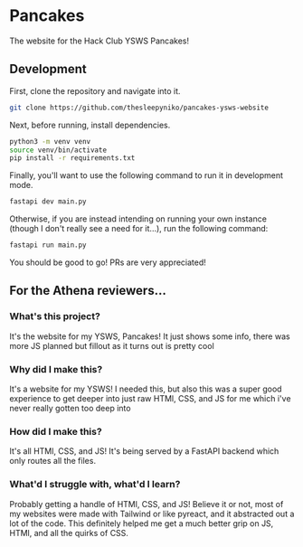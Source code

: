 # Pancakes

The website for the Hack Club YSWS Pancakes!

## Development

First, clone the repository and navigate into it.

```bash
git clone https://github.com/thesleepyniko/pancakes-ysws-website
```
Next, before running, install dependencies.

```bash
python3 -m venv venv
source venv/bin/activate
pip install -r requirements.txt
```

Finally, you'll want to use the following command to run it in development mode.

```bash
fastapi dev main.py
```

Otherwise, if you are instead intending on running your own instance (though I don't really see a need for it...), run the following command:

```bash
fastapi run main.py
```

You should be good to go! PRs are very appreciated!

## For the Athena reviewers...

### What's this project?

It's the website for my YSWS, Pancakes! It just shows some info, there was more JS planned but fillout as it turns out is pretty cool

### Why did I make this?

It's a website for my YSWS! I needed this, but also this was a super good experience to get deeper into just raw HTMl, CSS, and JS for me which i've never really gotten too deep into

### How did I make this?

It's all HTMl, CSS, and JS! It's being served by a FastAPI backend which only routes all the files.

### What'd I struggle with, what'd I learn?

Probably getting a handle of HTMl, CSS, and JS! Believe it or not, most of my websites were made with Tailwind or like pyreact, and it abstracted out a lot of the code. This definitely helped me get a much better grip on JS, HTMl, and all the quirks of CSS.